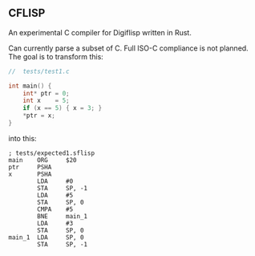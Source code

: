 ## CFLISP

An experimental C compiler for Digiflisp written in Rust.

Can currently parse a subset of C. Full ISO-C compliance is not planned. The goal is to transform this:

```c
//  tests/test1.c

int main() {
    int* ptr = 0;
    int x    = 5;
    if (x == 5) { x = 3; }
    *ptr = x;
}
```

into this:

```flisp
; tests/expected1.sflisp
main    ORG	    $20
ptr     PSHA
x       PSHA
        LDA     #0
        STA     SP, -1
        LDA	    #5
        STA	    SP, 0
        CMPA	#5
        BNE	    main_1
        LDA	    #3
        STA	    SP, 0
main_1	LDA	    SP, 0
        STA	    SP, -1
```
